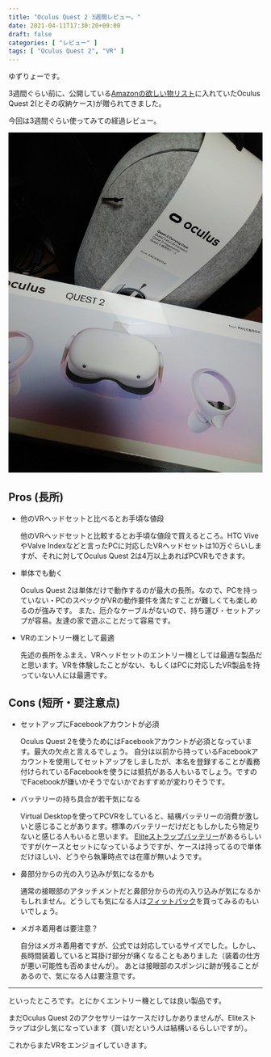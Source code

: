 ```yaml
---
title: "Oculus Quest 2 3週間レビュー。"
date: 2021-04-11T17:30:20+09:00
draft: false
categories: [ "レビュー" ]
tags: [ "Oculus Quest 2", "VR" ]
---
```


ゆずりょーです。

3週間ぐらい前に、公開している[Amazonの欲しい物リスト](https://www.amazon.jp/hz/wishlist/ls/GDAUF5DQRSBE?ref_=wl_share)に入れていたOculus Quest 2(とその収納ケース)が贈られてきました。

今回は3週間ぐらい使ってみての経過レビュー。

<!--more-->

![6492842d-47e1-461f-bbaf-f6d838c2a975.jpg](/images/6492842d-47e1-461f-bbaf-f6d838c2a975.jpg)

## Pros (長所)

- 他のVRヘッドセットと比べるとお手頃な値段

  他のVRヘッドセットと比較するとお手頃な値段で買えるところ。HTC ViveやValve Indexなどと言ったPCに対応したVRヘッドセットは10万ぐらいしますが、それに対してOculus Quest 2は4万以上あればPCVRもできます。

- 単体でも動く

  Oculus Quest 2は単体だけで動作するのが最大の長所。なので、PCを持っていない・PCのスペックがVRの動作要件を満たすことが難しくても楽しめるのが強みです。
  また、厄介なケーブルがないので、持ち運び・セットアップが容易。友達の家で遊ぶことだって容易です。

- VRのエントリー機として最適

  先述の長所をふまえ、VRヘッドセットのエントリー機としては最適な製品だと思います。VRを体験したことがない、もしくはPCに対応したVR製品を持っていない人には最適です。

## Cons (短所・要注意点)

- セットアップにFacebookアカウントが必須

  Oculus Quest 2を使うためにはFacebookアカウントが必須となっています。最大の欠点と言えるでしょう。
  自分は以前から持っているFacebookアカウントを使用してセットアップをしましたが、本名を登録することが義務付けられているFacebookを使うには抵抗がある人もいるでしょう。ですのでFacebookが嫌いかそうでないかでおすすめが変わりそうです。

- バッテリーの持ち具合が若干気になる

  Virtual Desktopを使ってPCVRをしていると、結構バッテリーの消費が激しいと感じることがあります。標準のバッテリーだけだともしかしたら物足りないと感じる人もいると思います。
  [Eliteストラップバッテリー](https://www.oculus.com/accessories/quest-2-elite-strap-battery-case/)があるらしいですが(ケースとセットになっているようですが、ケースは持ってるので単体だけほしい)、どうやら執筆時点では在庫が無いようです。

- 鼻部分からの光の入り込みが気になるかも

  通常の接眼部のアタッチメントだと鼻部分からの光の入り込みが気になるかもしれません。どうしても気になる人は[フィットパック](https://www.oculus.com/accessories/quest-2-fit-pack/)を買ってみるのもいいでしょう。

- メガネ着用者は要注意？

  自分はメガネ着用者ですが、公式では対応しているサイズでした。しかし、長時間装着していると耳掛け部分が痛くなることもありました（装着の仕方が悪い可能性も否めませんが）。
  あとは接眼部のスポンジに跡が残ることがあるので、気になる人は要注意です。

---

といったところです。とにかくエントリー機としては良い製品です。

まだOculus Quest 2のアクセサリーはケースだけしかありませんが、Eliteストラップは少し気になっています（買いだという人は結構いるらしいですが）。

これからまたVRをエンジョイしていきます。
